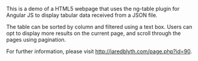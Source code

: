 This is a demo of a HTML5 webpage that uses the ng-table plugin for Angular JS to display tabular data received from a JSON file.

The table can be sorted by column and filtered using a text box. Users can opt to display more results on the current page, and scroll through the pages using pagination.

For further information, please visit http://jaredblyth.com/page.php?id=90.